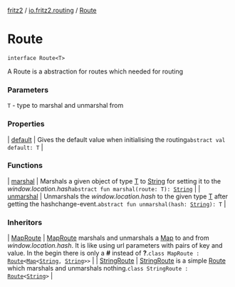 [fritz2](../../index.md) / [io.fritz2.routing](../index.md) / [Route](./index.md)

# Route

`interface Route<T>`

A Route is a abstraction for routes
which needed for routing

### Parameters

`T` - type to marshal and unmarshal from

### Properties

| [default](default.md) | Gives the default value when initialising the routing`abstract val default: T` |

### Functions

| [marshal](marshal.md) | Marshals a given object of type [T](index.md#T) to [String](https://kotlinlang.org/api/latest/jvm/stdlib/kotlin/-string/index.html) for setting it to the *window.location.hash*`abstract fun marshal(route: T): `[`String`](https://kotlinlang.org/api/latest/jvm/stdlib/kotlin/-string/index.html) |
| [unmarshal](unmarshal.md) | Unmarshals the *window.location.hash* to the given type [T](index.md#T) after getting the hashchange-event.`abstract fun unmarshal(hash: `[`String`](https://kotlinlang.org/api/latest/jvm/stdlib/kotlin/-string/index.html)`): T` |

### Inheritors

| [MapRoute](../-map-route/index.md) | [MapRoute](../-map-route/index.md) marshals and unmarshals a [Map](https://kotlinlang.org/api/latest/jvm/stdlib/kotlin.collections/-map/index.html) to and from *window.location.hash*. It is like using url parameters with pairs of key and value. In the begin there is only a **#** instead of **?**.`class MapRoute : `[`Route`](./index.md)`<`[`Map`](https://kotlinlang.org/api/latest/jvm/stdlib/kotlin.collections/-map/index.html)`<`[`String`](https://kotlinlang.org/api/latest/jvm/stdlib/kotlin/-string/index.html)`, `[`String`](https://kotlinlang.org/api/latest/jvm/stdlib/kotlin/-string/index.html)`>>` |
| [StringRoute](../-string-route/index.md) | [StringRoute](../-string-route/index.md) is a simple [Route](./index.md) which marshals and unmarshals nothing.`class StringRoute : `[`Route`](./index.md)`<`[`String`](https://kotlinlang.org/api/latest/jvm/stdlib/kotlin/-string/index.html)`>` |

